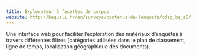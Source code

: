 ```yaml
---
title: Explorateur à facettes de corpus
website: http://bequali.fr/en/surveys/contenus-de-lenquete/cdsp_bq_s5/
---
```


Une interface web pour faciliter l’exploration des matériaux d’enquêtes à travers différentes filtres (catégories utilisées dans le plan de classement, ligne de temps, localisation géographique des documents).
